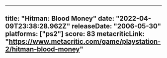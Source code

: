 
---
title: "Hitman: Blood Money"
date: "2022-04-09T23:38:28.962Z"
releaseDate: "2006-05-30"
platforms: ["ps2"]
score: 83
metacriticLink: "https://www.metacritic.com/game/playstation-2/hitman-blood-money"
---
